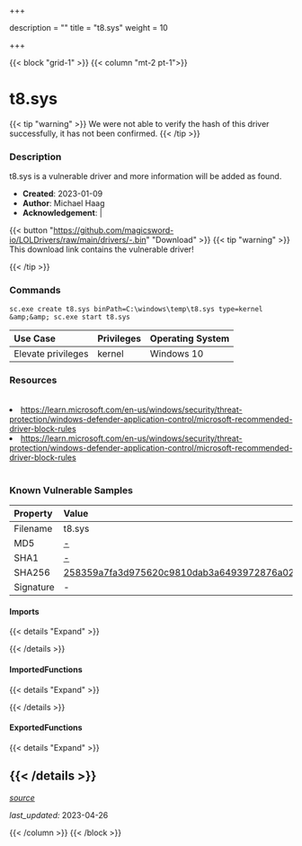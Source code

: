 +++

description = ""
title = "t8.sys"
weight = 10

+++


{{< block "grid-1" >}}
{{< column "mt-2 pt-1">}}


# t8.sys 


{{< tip "warning" >}}
We were not able to verify the hash of this driver successfully, it has not been confirmed.
{{< /tip >}}


### Description

t8.sys is a vulnerable driver and more information will be added as found.

- **Created**: 2023-01-09
- **Author**: Michael Haag
- **Acknowledgement**:  | [](https://twitter.com/)

{{< button "https://github.com/magicsword-io/LOLDrivers/raw/main/drivers/-.bin" "Download" >}}
{{< tip "warning" >}}
This download link contains the vulnerable driver!

{{< /tip >}}

### Commands

```
sc.exe create t8.sys binPath=C:\windows\temp\t8.sys type=kernel &amp;&amp; sc.exe start t8.sys
```

| Use Case | Privileges | Operating System | 
|:---- | ---- | ---- |
| Elevate privileges | kernel | Windows 10 |

### Resources
<br>
<li><a href=" https://learn.microsoft.com/en-us/windows/security/threat-protection/windows-defender-application-control/microsoft-recommended-driver-block-rules"> https://learn.microsoft.com/en-us/windows/security/threat-protection/windows-defender-application-control/microsoft-recommended-driver-block-rules</a></li>
<li><a href="https://learn.microsoft.com/en-us/windows/security/threat-protection/windows-defender-application-control/microsoft-recommended-driver-block-rules">https://learn.microsoft.com/en-us/windows/security/threat-protection/windows-defender-application-control/microsoft-recommended-driver-block-rules</a></li>
<br>

### Known Vulnerable Samples

| Property           | Value |
|:-------------------|:------|
| Filename           | t8.sys |
| MD5                | [-](https://www.virustotal.com/gui/file/-) |
| SHA1               | [-](https://www.virustotal.com/gui/file/-) |
| SHA256             | [258359a7fa3d975620c9810dab3a6493972876a024135feaf3ac8482179b2e79](https://www.virustotal.com/gui/file/258359a7fa3d975620c9810dab3a6493972876a024135feaf3ac8482179b2e79) |
| Signature         | -   |


#### Imports
{{< details "Expand" >}}

{{< /details >}}
#### ImportedFunctions
{{< details "Expand" >}}

{{< /details >}}
#### ExportedFunctions
{{< details "Expand" >}}

{{< /details >}}
-----



[*source*](https://github.com/magicsword-io/LOLDrivers/tree/main/yaml/t8.yaml)

*last_updated:* 2023-04-26








{{< /column >}}
{{< /block >}}
